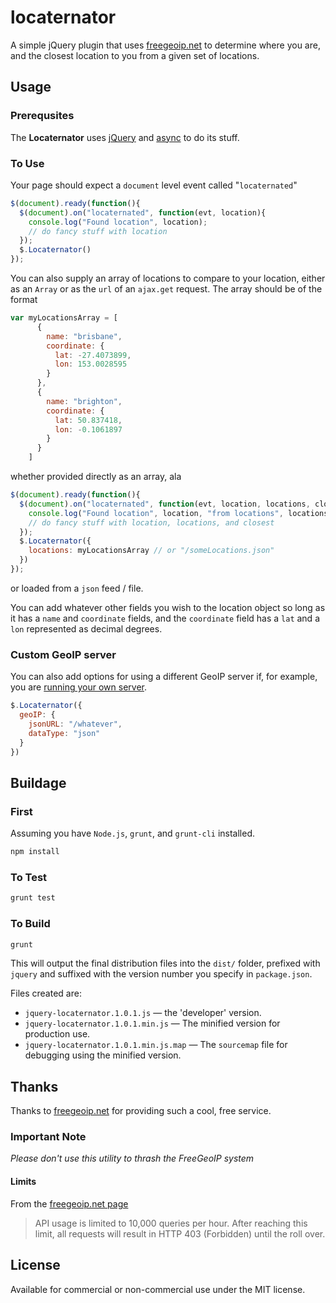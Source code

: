 locaternator
============

A simple jQuery plugin that uses [freegeoip.net](http://freegeoip.net) to determine where you are, and the closest location to you from a given set of locations.

## Usage

### Prerequsites

The **Locaternator** uses [jQuery](https://jquery.com) and [async](https://github.com/caolan/async) to do its stuff.

### To Use

Your page should expect a `document` level event called "`locaternated`"

```javascript
$(document).ready(function(){
  $(document).on("locaternated", function(evt, location){
    console.log("Found location", location);
    // do fancy stuff with location
  });
  $.Locaternator()
});
```

You can also supply an array of locations to compare to your location, either as an `Array` or as the
`url` of an `ajax.get` request.  The array should be of the format

```javascript
var myLocationsArray = [
      {
        name: "brisbane",
        coordinate: {
          lat: -27.4073899,
          lon: 153.0028595
        }
      },
      {
        name: "brighton",
        coordinate: {
          lat: 50.837418,
          lon: -0.1061897
        }
      }
    ]
```

whether provided directly as an array, ala

```javascript
$(document).ready(function(){
  $(document).on("locaternated", function(evt, location, locations, closest){
    console.log("Found location", location, "from locations", locations, "closest is", closest);
    // do fancy stuff with location, locations, and closest
  });
  $.Locaternator({
    locations: myLocationsArray // or "/someLocations.json"
  })
});
```
or loaded from a `json` feed / file.

You can add whatever other fields you wish to the location object so long as it has a `name` and `coordinate` fields,
and the `coordinate` field has a `lat` and a `lon` represented as decimal degrees.

### Custom GeoIP server

You can also add options for using a different GeoIP server if, for example, you are
[running your own server](https://github.com/fiorix/freegeoip).

```javascript
$.Locaternator({
  geoIP: {
    jsonURL: "/whatever",
    dataType: "json"
  }
})
```

## Buildage

### First

Assuming you have `Node.js`, `grunt`, and `grunt-cli` installed.

```bash
npm install
```

### To Test

```bash
grunt test
```

### To Build

```bash
grunt
```

This will output the final distribution files into the `dist/` folder, prefixed with `jquery` and suffixed with the version number you specify in `package.json`.

Files created are:

* `jquery-locaternator.1.0.1.js` — the 'developer' version.
* `jquery-locaternator.1.0.1.min.js` — The minified version for production use.
* `jquery-locaternator.1.0.1.min.js.map` — The `sourcemap` file for debugging using the minified version.

## Thanks

Thanks to [freegeoip.net](http://freegeoip.net) for providing such a cool, free service.

### Important Note

*Please don't use this utility to thrash the FreeGeoIP system*

#### Limits

From the [freegeoip.net page](http://freegeoip.net)

> API usage is limited to 10,000 queries per hour.
> After reaching this limit, all requests will result
> in HTTP 403 (Forbidden) until the roll over.

## License

Available for commercial or non-commercial use under the MIT license.
